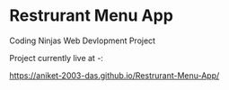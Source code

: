 # Restrurant Menu App
Coding Ninjas Web Devlopment Project

Project currently live at -:

https://aniket-2003-das.github.io/Restrurant-Menu-App/
